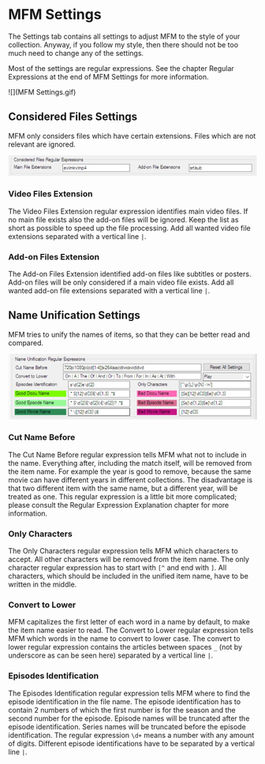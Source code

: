 # MFM Settings

The Settings tab contains all settings to adjust MFM to the style of your collection. Anyway, if you follow my style, then there should not be too much need to change any of the settings.

Most of the settings are regular expressions.  See the chapter Regular Expressions at the end of MFM Settings for more information.

![](MFM Settings.gif)

## Considered Files Settings
MFM only considers files which have certain extensions.  Files which are not relevant are ignored.

![Considered Files](ConsideredFiles.jpg)

### Video Files Extension
The Video Files Extension regular expression identifies main video files.  If no main file exists also the add-on files will be ignored.  Keep the list as short as possible to speed up the file processing.  Add all wanted video file extensions separated with a vertical line `|`.

### Add-on Files Extension
The Add-on Files Extension identified add-on files like subtitles or posters.  Add-on files will be only considered if a main video file exists.  Add all wanted add-on file extensions separated with a vertical line `|`.

## Name Unification Settings
MFM tries to unify the names of items, so that they can be better read and compared.

![Name Unification](NameUnification.jpg)

### Cut Name Before
The Cut Name Before regular expression tells MFM what not to include in the name.  Everything after, including the match itself, will be removed from the item name.  For example the year is good to remove, because the same movie can have different years in different collections.  The disadvantage is that two different item with the same name, but a different year, will be treated as one.  This regular expression is a little bit more complicated; please consult the Regular Expression Explanation chapter for more information.

### Only Characters
The Only Characters regular expression tells MFM which characters to accept.  All other characters will be removed from the item name.  The only character regular expression has to start with `[^` and end with `]`.  All characters, which should be included in the unified item name, have to be written in the middle.

### Convert to Lower
MFM capitalizes the first letter of each word in a name by default, to make the item name easier to read.  The Convert to Lower regular expression tells MFM which words in the name to convert to lower case.  The convert to lower regular expression contains the articles between spaces `_` (not by underscore as can be seen here) separated by a vertical line `|`.

### Episodes Identification
The Episodes Identification regular expression tells MFM where to find the episode identification in the file name.  The episode identification has to contain 2 numbers of which the first number is for the season and the second number for the episode.  Episode names will be truncated after the episode identification.  Series names will be truncated before the episode identification.  The regular expression `\d+` means a number with any amount of digits.  Different episode identifications have to be separated by a vertical line `|`.




